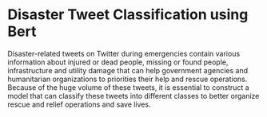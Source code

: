 
# Disaster Tweet Classification using Bert

Disaster-related tweets on Twitter during emergencies contain various information about injured or dead people, missing or found people, infrastructure and utility damage that can help government agencies and humanitarian organizations to priorities their help and rescue operations. Because of the huge volume of these tweets, it is essential to construct a model that can classify these tweets into different classes to better organize rescue and relief operations and save lives.


